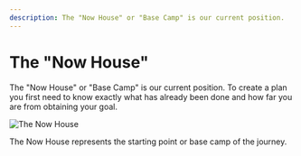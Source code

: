 ```yaml
---
description: The "Now House" or "Base Camp" is our current position.
---
```


# The "Now House"

The "Now House" or "Base Camp" is our current position. To create a plan you first need to know exactly what has already been done and how far you are from obtaining your goal.

![The Now House](../../.gitbook/assets/the\_now\_house.png)

The Now House represents the starting point or base camp of the journey.

